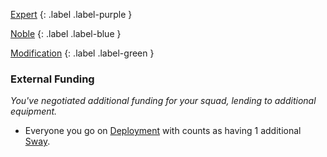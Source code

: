 
[Expert](Game/Advancement-List?Expert=true)
{: .label .label-purple }

[Noble](Game/Noble)
{: .label .label-blue }

[Modification](Game/Advancement-List?Modification=true)
{: .label .label-green }
### External Funding
*You've negotiated additional funding for your squad, lending to additional equipment.*
* Everyone you go on [Deployment](Game/Deployment) with counts as having 1 additional [Sway](Game/Additional-Attributes#Sway).


